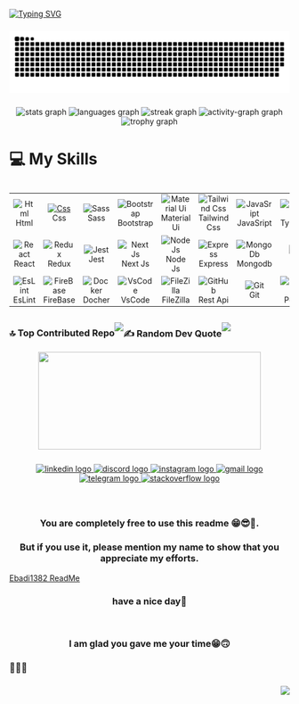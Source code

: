 [![Typing SVG](https://readme-typing-svg.demolab.com?font=Fira+Code&pause=1200&color=9A1CFF&random=false&width=435&lines=Hello+Im+Alireza+Ebadi%F0%9F%99%8C%F0%9F%98%81;I'm+MidLevel+mernStack+Developer+%F0%9F%98%89;My+communication+channels+are+down)](https://git.io/typing-svg)

###

<img src="https://raw.githubusercontent.com/Ebadi1382/Ebadi1382/output/snake.svg" alt="Snake animation" />

###

<div align="center">
  <img src="https://github-readme-stats.vercel.app/api?username=Ebadi1382&hide_title=false&hide_rank=false&show_icons=true&include_all_commits=true&count_private=true&disable_animations=false&theme=nightowl&locale=en&hide_border=true&order=1&custom_title=My%20Github%20Stats" height="150" alt="stats graph"  />
  <img src="https://github-readme-stats.vercel.app/api/top-langs?username=Ebadi1382&locale=en&hide_title=false&layout=compact&card_width=320&langs_count=12&theme=midnight-purple&hide_border=true&order=2" height="150" alt="languages graph"  />
  <img src="https://streak-stats.demolab.com?user=Ebadi1382&locale=en&mode=daily&theme=outrun&hide_border=true&border_radius=4&order=3" height="190" alt="streak graph"  />
  <img src="https://github-readme-activity-graph.vercel.app/graph?username=Ebadi1382&radius=16&theme=arctic&area=true&order=5&custom_title=My%20Contribution%20Graph&hide_border=true&hide_title=false" height="300" alt="activity-graph graph"  />
  <img src="https://github-profile-trophy.vercel.app?username=Ebadi1382&theme=algolia&column=5&row=1&margin-w=10&margin-h=11&no-bg=false&no-frame=false&hide_border=true&order=4" height="150" alt="trophy graph"  />
</div>

###

# 💻 My Skills

<div style="display: flex; align-items: flex-start; align: center">
<table align="center">
  <tr>
    <td align="center" width="96">
        <img src="https://cdn.jsdelivr.net/gh/devicons/devicon/icons/html5/html5-original.svg" alt="Html" width="65" height="65" />
      <br>Html
    </td>
    <td align="center" width="96">
      <a href="#macropower-tech">
        <img src="https://cdn.jsdelivr.net/gh/devicons/devicon/icons/css3/css3-original.svg" alt="Css" width="65" height="65" />
      </a>
      <br>Css
    </td>
    <td align="center" width="96">
        <img src="https://techstack-generator.vercel.app/sass-icon.svg" alt="Sass" width="65" height="65" />
      <br>Sass
    </td>
    <td align="center" width="96">
        <img src="https://cdn.simpleicons.org/bootstrap/7952B3" alt="Bootstrap" width="65" height="65" />
      <br>Bootstrap
    </td>
    <td align="center" width="96">
        <img src="https://cdn.jsdelivr.net/gh/devicons/devicon/icons/materialui/materialui-original.svg" alt="Material Ui" width="65" height="65" />
      <br>Material Ui
    </td>
    <td align="center" width="96">
        <img src="https://cdn.jsdelivr.net/gh/devicons/devicon/icons/tailwindcss/tailwindcss-original-wordmark.svg" alt="Tailwind Css" width="65" height="65" />
      <br>Tailwind Css
    </td>
    <td align="center" width="96">
        <img src="https://techstack-generator.vercel.app/js-icon.svg" alt="JavaSript" width="65" height="65" />
      <br>JavaSript
    </td>
    <td align="center" width="96">
        <img src="https://techstack-generator.vercel.app/ts-icon.svg" alt="TypeScript" width="65" height="65" />
      <br>TypeScript
    </td>
    <td align="center" width="96">
        <img src="https://techstack-generator.vercel.app/webpack-icon.svg" alt="WebPack" width="65" height="65" />
      <br>WebPack
    </td>
  </tr>
  <tr>
  <td align="center" width="96">
        <img src="https://techstack-generator.vercel.app/react-icon.svg" alt="React" width="65" height="65" />
      <br>React
    <td align="center" width="96">
        <img src="https://techstack-generator.vercel.app/redux-icon.svg" alt="Redux" width="65" height="65" />
      <br>Redux
    </td>
    <td align="center" width="96"> 
        <img src="https://techstack-generator.vercel.app/jest-icon.svg" width="48" height="48" alt="Jest" />
      <br>Jest
    </td>
    <td align="center"  width="96">
        <img src="https://cdn.jsdelivr.net/gh/devicons/devicon/icons/nextjs/nextjs-original.svg" width="48" height="48" alt="Next Js" />
      <br>Next Js
    </td>
    <td align="center"  width="96">
        <img src="https://cdn.simpleicons.org/nodedotjs/339933" width="48" height="48" alt="Node Js" />
      <br>Node Js
    </td>
    <td align="center" width="96">
        <img src="https://cdn.jsdelivr.net/gh/devicons/devicon/icons/express/express-original.svg" width="48" height="48" alt="Express" />
      <br>Express
    </td>
    <td align="center"  width="96">
        <img src="https://cdn.jsdelivr.net/gh/devicons/devicon/icons/mongodb/mongodb-original.svg" width="48" height="48" alt="MongoDb" />
      <br>Mongodb
    </td>
    <td align="center" width="96">
        <img src="https://cdn.simpleicons.org/jira/0052CC" width="48" height="48" alt="Jira" />
      <br>Jira
    </td>
    <td align="center" width="96">
        <img src="https://cdn.simpleicons.org/figma/F24E1E" width="48" height="48" alt="Figma" />
      <br>Figma
    </td>
  </tr>
 <tr>
      <td align="center" width="96">
        <img src="https://cdn.simpleicons.org/eslint/4B32C3" width="48" height="48" alt="EsLint" />
      <br>EsLint
    </td>
        <td align="center" width="96">
        <img src="https://cdn.simpleicons.org/firebase/FFCA28" width="48" height="48" alt="FireBase" />
      <br>FireBase
      </td>
      </td>
    <td align="center" width="96">
        <img src="https://techstack-generator.vercel.app/docker-icon.svg" width="48" height="48" alt="Docker" />
      <br>Docher
    </td>
            <td align="center" width="96">
        <img src="https://skillicons.dev/icons?i=vscode" width="48" height="48" alt="VsCode" />
      <br>VsCode
    </td>
              <td align="center" width="96">
        <img src="https://cdn.simpleicons.org/filezilla/BF0000" width="48" height="48" alt="FileZilla" />
      <br>FileZilla
    </td>
              <td align="center" width="96">
        <img src="https://techstack-generator.vercel.app/restapi-icon.svg" width="48" height="48" alt="GitHub" />
      <br>Rest Api
    </td>
              <td align="center" width="96">
        <img src="https://cdn.simpleicons.org/git/F05032" width="48" height="48" alt="Git" />
      <br>Git
    </td>
              <td align="center" width="96">
        <img src="https://cdn.simpleicons.org/postman/FF6C37" width="48" height="48" alt="PostMan" />
      <br>PostMan
    </td>
    <td align="center" width="96">
        <img src="https://cdn.simpleicons.org/vite/646CFF" width="48" height="48" alt="VIte" />
      <br>Vite
    </td>
 </tr>
</table>
</div>

<div style="display: flex; align-items: flex-center;" align="center" >

### 🔝 Top Contributed Repo

![](https://github-contributor-stats.vercel.app/api?username=Ebadi1382&limit=5&theme=highcontrast&combine_all_yearly_contributions=true)

### ✍️ Random Dev Quote

![](https://quotes-github-readme.vercel.app/api?type=horizontal&theme=radical)

</div>
<!-- Proudly created with GPRM ( https://gprm.itsvg.in ) -->
<div align="center">
  <img height="175" width="400" src="https://images.prismic.io/loco-blogs/79328284-f97b-489f-924c-eb3b17e34b56_image2.png?auto=compress%2Cformat&rect=0%2C0%2C1999%2C1124&w=1920&h=1080&ar=1.91%3A1"  />
</div>

###

<div align="center">
  <a href="https://www.linkedin.com/in/alireza-ebadi-15992b261/" target="_blank">
    <img src="https://raw.githubusercontent.com/maurodesouza/profile-readme-generator/master/src/assets/icons/social/linkedin/default.svg" width="120" height="40" alt="linkedin logo"  />
  </a>
  <a href="alirezaebadi" target="_blank">
    <img src="https://raw.githubusercontent.com/maurodesouza/profile-readme-generator/master/src/assets/icons/social/discord/default.svg" width="120" height="40" alt="discord logo"  />
  </a>
  <a href="https://www.instagram.com/__alirezaebadi__/" target="_blank">
    <img src="https://raw.githubusercontent.com/maurodesouza/profile-readme-generator/master/src/assets/icons/social/instagram/default.svg" width="120" height="40" alt="instagram logo"  />
  </a>
  <a href="ebadia256@gmail.com" target="_blank">
    <img src="https://raw.githubusercontent.com/maurodesouza/profile-readme-generator/master/src/assets/icons/social/gmail/default.svg" width="120" height="40" alt="gmail logo"  />
  </a>
  <a href="@Alireza_Ebadi1382" target="_blank">
    <img src="https://raw.githubusercontent.com/maurodesouza/profile-readme-generator/master/src/assets/icons/social/telegram/default.svg" width="120" height="40" alt="telegram logo"  />
  </a>
  <a href="https://stackoverflow.com/users/23183977/alireza-ebadi" target="_blank">
    <img src="https://raw.githubusercontent.com/maurodesouza/profile-readme-generator/master/src/assets/icons/social/stackoverflow/default.svg" width="120" height="40" alt="stackoverflow logo"  />
  </a>
</div>

###

<br/>
<h3 align="center">You are completely free to use this readme 😁😎💯.</h3>
<h3 align="center">But if you use it, please mention my name to show that you appreciate my efforts.</h3>
<div align="center" style="display: flex; align-items: flex-start; align: center">
<a href="https://github.com/Ebadi1382" target="_blank">
Ebadi1382 ReadMe
</a>
</div>
<h3 align="center">have a nice day🎉</h3>
<br/>
<h3 align="center">I am glad you gave me your time😁🙃</h3>

<h3 align="left" dir="rtl">🧿🧿🧿</h3>

###

<img align="right" src="https://visitor-badge.laobi.icu/badge?page_id=Ebadi1382.Ebadi1382&left_color=purple&right_color=steelblue&left_text=Veiws"  />

###
